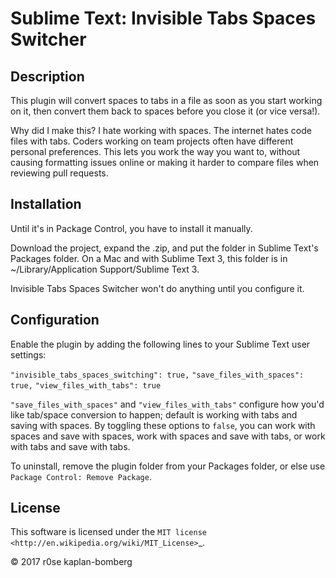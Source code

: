 
# Sublime Text: Invisible Tabs Spaces Switcher

## Description

This plugin will convert spaces to tabs in a file as soon as you start working on it, then convert them back to spaces before you close it (or vice versa!).

Why did I make this? I hate working with spaces. The internet hates code files with tabs. Coders working on team projects often have different personal preferences. This lets you work the way you want to, without causing formatting issues online or making it harder to compare files when reviewing pull requests.

## Installation

Until it's in Package Control, you have to install it manually.

Download the project, expand the .zip, and put the folder in Sublime Text's Packages folder. On a Mac and with Sublime Text 3, this folder is in ~/Library/Application Support/Sublime Text 3.

Invisible Tabs Spaces Switcher won't do anything until you configure it.

## Configuration

Enable the plugin by adding the following lines to your Sublime Text user settings:

`"invisible_tabs_spaces_switching": true,`
`"save_files_with_spaces": true,`
`"view_files_with_tabs": true`

`"save_files_with_spaces"` and `"view_files_with_tabs"` configure how you'd like tab/space conversion to happen; default is working with tabs and saving with spaces. By toggling these options to `false`, you can work with spaces and save with spaces, work with spaces and save with tabs, or work with tabs and save with tabs.

To uninstall, remove the plugin folder from your Packages folder, or else use `Package Control: Remove Package`.

## License

This software is licensed under the `MIT license <http://en.wikipedia.org/wiki/MIT_License>`_.

© 2017 r0se kaplan-bomberg
